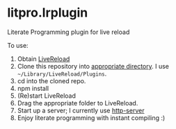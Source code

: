 litpro.lrplugin
===============

Literate Programming plugin for live reload

To use: 

1. Obtain [LiveReload](http://livereload.com/)
2. Clone this repository into [appropriate directory](https://github.com/livereload/livereload-plugins#installing-a-plugin).  I use `~/Library/LiveReload/Plugins`.  
3. cd into the cloned repo.
3. npm install
4. (Re)start LiveReload
5. Drag the appropriate folder to LiveReload. 
6. Start up a server; I currently use [http-server](https://github.com/nodeapps/http-server)
7. Enjoy literate programming with instant compiling :)

